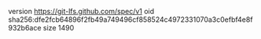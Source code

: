 version https://git-lfs.github.com/spec/v1
oid sha256:dfe2fcb64896f2fb49a749496cf858524c4972331070a3c0efbf4e8f932b6ace
size 1490
